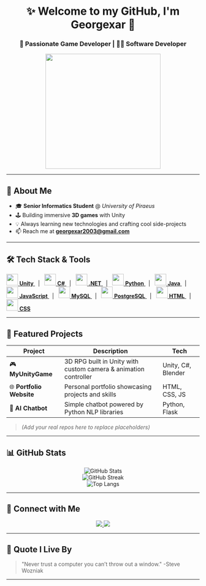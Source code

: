 <h1 align="center">✨ Welcome to my GitHub, I'm Georgexar 👋</h1>
<h3 align="center">🚀 Passionate Game Developer | 👨‍💻 Software Developer</h3>

<div align="center">
  <img src="https://media.giphy.com/media/qgQUggAC3Pfv687qPC/giphy.gif" width="300" />
</div>

---

## 🧠 About Me

- 🎓 **Senior Informatics Student** @ *University of Piraeus*
- 🕹️ Building immersive **3D games** with Unity
- 💡 Always learning new technologies and crafting cool side-projects
- 📫 Reach me at **georgexar2003@gmail.com**

---

## 🛠️ Tech Stack & Tools

<p align="left">
  <a href="https://unity.com/" target="_blank">
    <img src="https://cdn.jsdelivr.net/gh/devicons/devicon/icons/unity/unity-original.svg" width="30"/> <b>Unity</b>
  </a> &nbsp; | &nbsp;
  <a href="https://learn.microsoft.com/en-us/dotnet/csharp/" target="_blank">
    <img src="https://cdn.jsdelivr.net/gh/devicons/devicon/icons/csharp/csharp-original.svg" width="30"/> <b>C#</b>
  </a> &nbsp; | &nbsp;
  <a href="https://dotnet.microsoft.com/" target="_blank">
    <img src="https://cdn.jsdelivr.net/gh/devicons/devicon/icons/dot-net/dot-net-original-wordmark.svg" width="30"/> <b>.NET</b>
  </a> &nbsp; | &nbsp;
  <a href="https://www.python.org/" target="_blank">
    <img src="https://cdn.jsdelivr.net/gh/devicons/devicon/icons/python/python-original.svg" width="30"/> <b>Python</b>
  </a> &nbsp; | &nbsp;
  <a href="https://www.java.com/" target="_blank">
    <img src="https://cdn.jsdelivr.net/gh/devicons/devicon/icons/java/java-original.svg" width="30"/> <b>Java</b>
  </a> &nbsp; | &nbsp;
  <a href="https://developer.mozilla.org/en-US/docs/Web/JavaScript" target="_blank">
    <img src="https://cdn.jsdelivr.net/gh/devicons/devicon/icons/javascript/javascript-original.svg" width="30"/> <b>JavaScript</b>
  </a> &nbsp; | &nbsp;
  <a href="https://www.mysql.com/" target="_blank">
    <img src="https://cdn.jsdelivr.net/gh/devicons/devicon/icons/mysql/mysql-original-wordmark.svg" width="30"/> <b>MySQL</b>
  </a> &nbsp; | &nbsp;
  <a href="https://www.postgresql.org/" target="_blank">
    <img src="https://cdn.jsdelivr.net/gh/devicons/devicon/icons/postgresql/postgresql-original-wordmark.svg" width="30"/> <b>PostgreSQL</b>
  </a> &nbsp; | &nbsp;
  <a href="https://www.w3schools.com/html/" target="_blank">
    <img src="https://cdn.jsdelivr.net/gh/devicons/devicon/icons/html5/html5-original-wordmark.svg" width="30"/> <b>HTML</b>
  </a> &nbsp; | &nbsp;
  <a href="https://www.w3schools.com/css/" target="_blank">
    <img src="https://cdn.jsdelivr.net/gh/devicons/devicon/icons/css3/css3-original-wordmark.svg" width="30"/> <b>CSS</b>
  </a>
</p>

---

## 🌟 Featured Projects

| Project | Description | Tech |
|--------|-------------|------|
| 🎮 **MyUnityGame** | 3D RPG built in Unity with custom camera & animation controller | Unity, C#, Blender |
| 🌐 **Portfolio Website** | Personal portfolio showcasing projects and skills | HTML, CSS, JS |
| 🧠 **AI Chatbot** | Simple chatbot powered by Python NLP libraries | Python, Flask |

> *(Add your real repos here to replace placeholders)*

---

## 📊 GitHub Stats

<p align="center">
  <img src="https://github-readme-stats.vercel.app/api?username=georgexar&show_icons=true&theme=radical" alt="GitHub Stats"/>
  <br/>
  <img src="https://github-readme-streak-stats.herokuapp.com?user=georgexar&theme=radical&hide_border=true" alt="GitHub Streak"/>
  <br/>
  <img src="https://github-readme-stats.vercel.app/api/top-langs/?username=georgexar&layout=compact&theme=radical" alt="Top Langs"/>
</p>

---

## 🔗 Connect with Me

<p align="center">
  <a href="mailto:georgexar2003@gmail.com">
    <img src="https://img.shields.io/badge/Email-D14836?style=for-the-badge&logo=gmail&logoColor=white" />
  </a>
  <a href="https://www.linkedin.com/in/george-haritos-8b686a30b/" target="_blank">
    <img src="https://img.shields.io/badge/LinkedIn-0077B5?style=for-the-badge&logo=linkedin&logoColor=white" />
  </a>
</p>

---

## 💬 Quote I Live By

> "Never trust a computer you can’t throw out a window." -Steve Wozniak


---

